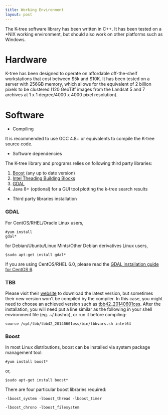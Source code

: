 ```yaml
---
title: Working Environment
layout: post
---
```


The K-tree software library has been written in C++. It has been tested on a *NIX working environment, but should also work on other platforms such as Windows. 

Hardware
========

K-tree has been designed to operate on affordable off-the-shelf workstations that cost between $5k and $10K. It has been tested on a server with 256GB memory, which allows for the equivalent of 2 billion pixels to be clustered (120 GeoTiff images from the Landsat 5 and 7 archives at 1 x 1 degree/4000 x 4000 pixel resolution). 

Software
========

- Compiling

It is recommended to use GCC 4.8+ or equivalents to compile the K-tree source code.

- Software dependencies

The K-tree library and programs relies on following third party libraries:

1.  [Boost](http://www.boost.org) (any up to date version)
2.  [Intel Theading Building Blocks](http://www.threadingbuildingblocks.org)
3.  [GDAL](http://www.gdal.org/)
4.  Java 8+ (optional) for a GUI tool plotting the k-tree search results

- Third party libraries installation

###    GDAL<br/>
   For CentOS/RHEL/Oracle Linux users,   <br/>
        <pre><code>#yum install gdal*</code></pre>

   for Debian/Ubuntu/Linux Mints/Other Debian derivatives Linux users,
        <pre><code>$sudo apt-get install gdal*</code></pre>
        
   If you are using CentOS/RHEL 6.0, please read the [GDAL installation guide for CentOS 6](../centos/).

###   TBB<br/>
   Please visit their [website](http://www.threadingbuildingblocks.org) to download the latest version, but sometimes their new version won't be compiled by the compiler. In this case, you might need to choose an achieved version such as [tbb42_20140601oss](https://www.threadingbuildingblocks.org/sites/default/files/software_releases/linux/tbb43_20150316oss_lin.tgz).
   After the installation, you will need put a line similar as the following in your shell environment file (eg. ~/.bashrc), or run it before compiling:
   <pre><code>source /opt/tbb/tbb42_20140601oss/bin/tbbvars.sh intel64</code></pre>

###    Boost<br/>
   In most Linux distributions, boost can be installed via system package management tool:
           <pre><code>#yum install boost*</code></pre>

   or,
        <pre><code>$sudo apt-get install boost*</code></pre>

   There are four particular boost libraries required:
        <pre><code>-lboost_system -lboost_thread -lboost_timer \
					-lboost_chrono -lboost_filesystem</code></pre>
